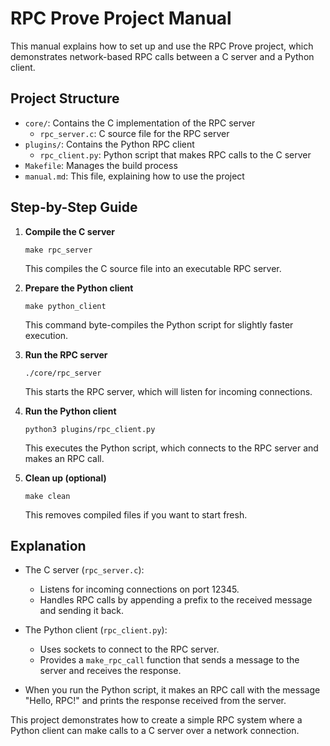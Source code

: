 # RPC Prove Project Manual

This manual explains how to set up and use the RPC Prove project, which demonstrates network-based RPC calls between a C server and a Python client.

## Project Structure

- `core/`: Contains the C implementation of the RPC server
  - `rpc_server.c`: C source file for the RPC server
- `plugins/`: Contains the Python RPC client
  - `rpc_client.py`: Python script that makes RPC calls to the C server
- `Makefile`: Manages the build process
- `manual.md`: This file, explaining how to use the project

## Step-by-Step Guide

1. **Compile the C server**
   ```
   make rpc_server
   ```
   This compiles the C source file into an executable RPC server.

2. **Prepare the Python client**
   ```
   make python_client
   ```
   This command byte-compiles the Python script for slightly faster execution.

3. **Run the RPC server**
   ```
   ./core/rpc_server
   ```
   This starts the RPC server, which will listen for incoming connections.

4. **Run the Python client**
   ```
   python3 plugins/rpc_client.py
   ```
   This executes the Python script, which connects to the RPC server and makes an RPC call.

5. **Clean up (optional)**
   ```
   make clean
   ```
   This removes compiled files if you want to start fresh.

## Explanation

- The C server (`rpc_server.c`):
  - Listens for incoming connections on port 12345.
  - Handles RPC calls by appending a prefix to the received message and sending it back.

- The Python client (`rpc_client.py`):
  - Uses sockets to connect to the RPC server.
  - Provides a `make_rpc_call` function that sends a message to the server and receives the response.

- When you run the Python script, it makes an RPC call with the message "Hello, RPC!" and prints the response received from the server.

This project demonstrates how to create a simple RPC system where a Python client can make calls to a C server over a network connection.